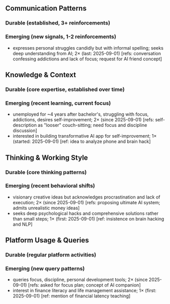 ## Communication Patterns
### Durable (established, 3+ reinforcements)

### Emerging (new signals, 1-2 reinforcements)
- expresses personal struggles candidly but with informal spelling; seeks deep understanding from AI; 2× (last: 2025-09-01) [refs: conversation confessing addictions and lack of focus; request for AI friend concept]

## Knowledge & Context
### Durable (core expertise, established over time)

### Emerging (recent learning, current focus)
- unemployed for ~4 years after bachelor's, struggling with focus, addictions, desires self-improvement; 2× (since 2025-09-01) [refs: self-description as "looser" couch-sitting; need focus and discipline discussion]
- interested in building transformative AI app for self-improvement; 1× (started: 2025-09-01) [ref: idea to analyze phone and brain hack]

## Thinking & Working Style
### Durable (core thinking patterns)

### Emerging (recent behavioral shifts)
- visionary creative ideas but acknowledges procrastination and lack of execution; 2× (since 2025-09-01) [refs: proposing ultimate AI system; admits unrealistic money ideas]
- seeks deep psychological hacks and comprehensive solutions rather than small steps; 1× (first: 2025-09-01) [ref: insistence on brain hacking and NLP]

## Platform Usage & Queries
### Durable (regular platform activities)

### Emerging (new query patterns)
- queries focus, discipline, personal development tools; 2× (since 2025-09-01) [refs: asked for focus plan; concept of AI companion]
- interest in finance literacy and life management assistance; 1× (first: 2025-09-01) [ref: mention of financial latency teaching]